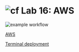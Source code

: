 # ![cf](https://i.imgur.com/7v5ASc8.png) Lab 16: AWS

![example workflow](https://github.com/S2Mackinley/nodeAWS/actions/workflows/node.js.yml/badge.svg)


[AWS](http://awspractice-env.eba-8fztzpkq.us-east-2.elasticbeanstalk.com/)

[Terminal deployment](something.com)
